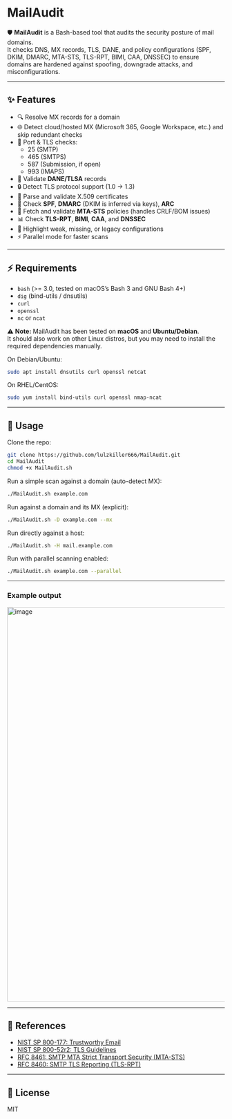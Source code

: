# MailAudit

🛡️ **MailAudit** is a Bash-based tool that audits the security posture of mail domains.  
It checks DNS, MX records, TLS, DANE, and policy configurations (SPF, DKIM, DMARC, MTA-STS, TLS-RPT, BIMI, CAA, DNSSEC) to ensure domains are hardened against spoofing, downgrade attacks, and misconfigurations.

---

## ✨ Features

- 🔍 Resolve MX records for a domain
- 🌐 Detect cloud/hosted MX (Microsoft 365, Google Workspace, etc.) and skip redundant checks
- 📡 Port & TLS checks:
  - 25 (SMTP)
  - 465 (SMTPS)
  - 587 (Submission, if open)
  - 993 (IMAPS)
- 🔑 Validate **DANE/TLSA** records
- 🔒 Detect TLS protocol support (1.0 → 1.3)
- 📜 Parse and validate X.509 certificates
- 📨 Check **SPF**, **DMARC** (DKIM is inferred via keys), **ARC**
- 📑 Fetch and validate **MTA-STS** policies (handles CRLF/BOM issues)
- 📊 Check **TLS-RPT**, **BIMI**, **CAA**, and **DNSSEC**
- 🚫 Highlight weak, missing, or legacy configurations
- ⚡ Parallel mode for faster scans

---

## ⚡ Requirements

- `bash` (>= 3.0, tested on macOS’s Bash 3 and GNU Bash 4+)
- `dig` (bind-utils / dnsutils)
- `curl`
- `openssl`
- `nc` or `ncat`

⚠️ **Note:** MailAudit has been tested on **macOS** and **Ubuntu/Debian**.  
It should also work on other Linux distros, but you may need to install the required dependencies manually.

On Debian/Ubuntu:

```bash
sudo apt install dnsutils curl openssl netcat
```

On RHEL/CentOS:

```bash
sudo yum install bind-utils curl openssl nmap-ncat
```

---

## 🚀 Usage

Clone the repo:

```bash
git clone https://github.com/lulzkiller666/MailAudit.git
cd MailAudit
chmod +x MailAudit.sh
```

Run a simple scan against a domain (auto-detect MX):

```bash
./MailAudit.sh example.com
```

Run against a domain and its MX (explicit):

```bash
./MailAudit.sh -D example.com --mx
```

Run directly against a host:

```bash
./MailAudit.sh -H mail.example.com
```

Run with parallel scanning enabled:

```bash
./MailAudit.sh example.com --parallel
```

---

### Example output

<img width="825" height="913" alt="image" src="https://github.com/user-attachments/assets/d10cde85-d179-4b14-bb47-664bf47a2ce9" />

---

## 📖 References

- [NIST SP 800-177: Trustworthy Email](https://csrc.nist.gov/publications/detail/sp/800-177/rev-1/final)  
- [NIST SP 800-52r2: TLS Guidelines](https://csrc.nist.gov/publications/detail/sp/800-52/rev-2/final)  
- [RFC 8461: SMTP MTA Strict Transport Security (MTA-STS)](https://www.rfc-editor.org/rfc/rfc8461)  
- [RFC 8460: SMTP TLS Reporting (TLS-RPT)](https://www.rfc-editor.org/rfc/rfc8460)

---

## 📜 License

MIT
